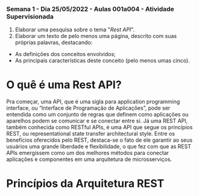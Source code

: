 ### Semana 1 - Dia 25/05/2022 - Aulas 001a004 - Atividade Supervisionada


1. Elaborar uma pesquisa sobre o tema "_Rest API_".
2. Elaborar um texto de pelo menos uma página, descrito com suas próprias palavras, destacando:
* As definições dos conceitos envolvidos;
* As principais características deste conceito (pelo menos umas cinco).

# O quê é uma Rest API?

Pra começar, uma API, que é uma sigla para application programming interface, ou “Interface de Programação de Aplicações”, pode ser entendida como um conjunto de regras que definem como aplicações ou aparelhos podem se comunicar e se conectar entre si. Já uma REST API, também conhecida como RESTful APIs, é uma API que segue os princípios REST, ou representational state transfer architectural style. Entre os benefícios oferecidos pelo REST, destaca-se o fato de ele garantir ao seus usuários uma grande liberdade e flexibilidade, o que fez com que as REST APIs emergissem como um dos melhores métodos para conectar aplicações e componentes em uma arquitetura de microsserviços.

# Princípios da Arquitetura REST

